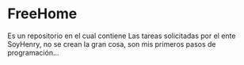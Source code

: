# FreeHome
Es un repositorio en el cual contiene Las tareas solicitadas por el ente SoyHenry, no se crean la gran cosa, son mis primeros pasos de programación...
